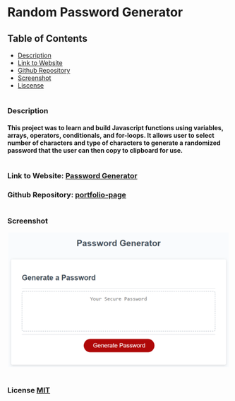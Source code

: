 # Random Password Generator

## Table of Contents
- [Description](#description)
- [Link to Website](#website-link)
- [Github Repository](#github-repo)
- [Screenshot](#screenshot)
- [Liscense](#license)


#
#
### Description
#### This project was to learn and build Javascript functions using variables, arrays, operators, conditionals, and for-loops. It allows user to select number of characters and type of characters to generate a randomized password that the user can then copy to clipboard for use.  


#
<a id="website-link"></a>

### Link to Website: [Password Generator](https://yogibruce.github.io/Password-generator/)

<a id="github-repo"></a>

### Github Repository: [portfolio-page](https://github.com/YogiBruce/Password-generator)

#
### Screenshot
<div align="center">
<img src="assets/images/passwordGenerator.png" width ="500px"/>
</div>

<a id="license"></a>

#
### License [MIT](http://choosealicense.com/licenses/mit/)